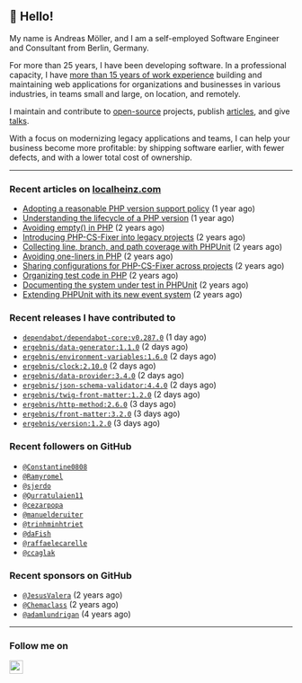 ## :wave: Hello!

My name is Andreas Möller, and I am a self-employed Software Engineer and Consultant from Berlin, Germany.

For more than 25 years, I have been developing software. In a professional capacity, I have [more than 15 years of work experience](https://localheinz.com/work-experience/) building and maintaining web applications for organizations and businesses in various industries, in teams small and large, on location, and remotely.

I maintain and contribute to [open-source](https://localheinz.com/open-source/) projects, publish [articles](https://localheinz.com/articles/), and give [talks](https://localheinz.com/talks).

With a focus on modernizing legacy applications and teams, I can help your business become more profitable: by shipping software earlier, with fewer defects, and with a lower total cost of ownership.

<hr>

### Recent articles on [localheinz.com](https://localheinz.com/articles/)

- [Adopting a reasonable PHP version support policy](https://localheinz.com/articles/2023/09/12/adopting-a-reasonable-php-version-support-policy/) (1 year ago)
- [Understanding the lifecycle of a PHP version](https://localheinz.com/articles/2023/07/16/understanding-the-lifecycle-of-a-php-version/) (1 year ago)
- [Avoiding empty() in PHP](https://localheinz.com/articles/2023/05/10/avoiding-empty-in-php/) (2 years ago)
- [Introducing PHP-CS-Fixer into legacy projects](https://localheinz.com/articles/2023/04/10/introducing-php-cs-fixer-into-legacy-projects/) (2 years ago)
- [Collecting line, branch, and path coverage with PHPUnit](https://localheinz.com/articles/2023/03/22/collecting-line-branch-and-path-coverage-with-phpunit/) (2 years ago)
- [Avoiding one-liners in PHP](https://localheinz.com/articles/2023/03/18/avoiding-one-liners-in-php/) (2 years ago)
- [Sharing configurations for PHP-CS-Fixer across projects](https://localheinz.com/articles/2023/03/10/sharing-configurations-for-php-cs-fixer-across-projects/) (2 years ago)
- [Organizing test code in PHP](https://localheinz.com/articles/2023/03/03/organizing-test-code-in-php/) (2 years ago)
- [Documenting the system under test in PHPUnit](https://localheinz.com/articles/2023/02/22/documenting-the-system-under-test-in-phpunit/) (2 years ago)
- [Extending PHPUnit with its new event system](https://localheinz.com/articles/2023/02/14/extending-phpunit-with-its-new-event-system/) (2 years ago)

### Recent releases I have contributed to

- [`dependabot/dependabot-core:v0.287.0`](https://github.com/dependabot/dependabot-core/releases/tag/v0.287.0) (1 day ago)
- [`ergebnis/data-generator:1.1.0`](https://github.com/ergebnis/data-generator/releases/tag/1.1.0) (2 days ago)
- [`ergebnis/environment-variables:1.6.0`](https://github.com/ergebnis/environment-variables/releases/tag/1.6.0) (2 days ago)
- [`ergebnis/clock:2.10.0`](https://github.com/ergebnis/clock/releases/tag/2.10.0) (2 days ago)
- [`ergebnis/data-provider:3.4.0`](https://github.com/ergebnis/data-provider/releases/tag/3.4.0) (2 days ago)
- [`ergebnis/json-schema-validator:4.4.0`](https://github.com/ergebnis/json-schema-validator/releases/tag/4.4.0) (2 days ago)
- [`ergebnis/twig-front-matter:1.2.0`](https://github.com/ergebnis/twig-front-matter/releases/tag/1.2.0) (2 days ago)
- [`ergebnis/http-method:2.6.0`](https://github.com/ergebnis/http-method/releases/tag/2.6.0) (3 days ago)
- [`ergebnis/front-matter:3.2.0`](https://github.com/ergebnis/front-matter/releases/tag/3.2.0) (3 days ago)
- [`ergebnis/version:1.2.0`](https://github.com/ergebnis/version/releases/tag/1.2.0) (3 days ago)

### Recent followers on GitHub

- [`@Constantine0808`](https://github.com/Constantine0808)
- [`@Ramyromel`](https://github.com/Ramyromel)
- [`@sjerdo`](https://github.com/sjerdo)
- [`@Qurratulaien11`](https://github.com/Qurratulaien11)
- [`@cezarpopa`](https://github.com/cezarpopa)
- [`@manuelderuiter`](https://github.com/manuelderuiter)
- [`@trinhminhtriet`](https://github.com/trinhminhtriet)
- [`@daFish`](https://github.com/daFish)
- [`@raffaelecarelle`](https://github.com/raffaelecarelle)
- [`@ccaglak`](https://github.com/ccaglak)

### Recent sponsors on GitHub

- [`@JesusValera`](https://github.com/JesusValera) (2 years ago)
- [`@Chemaclass`](https://github.com/Chemaclass) (2 years ago)
- [`@adamlundrigan`](https://github.com/adamlundrigan) (4 years ago)

<hr>

### Follow me on

<p>
    <a target="_blank" href="https://twitter.com/intent/follow?screen_name=localheinz" title="Follow @localheinz on Twitter"><img src="https://cdn.jsdelivr.net/npm/simple-icons@3.9.0/icons/twitter.svg" width="24px" height="24px"></a>
</p>
